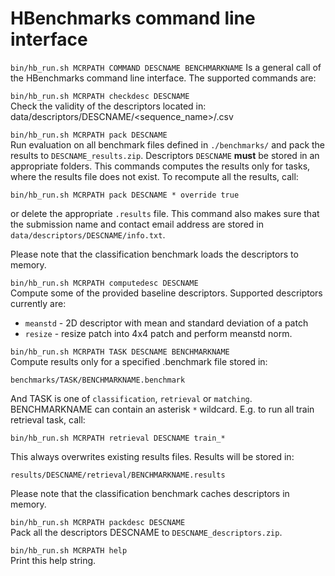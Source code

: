 # HBenchmarks command line interface
`bin/hb_run.sh MCRPATH COMMAND DESCNAME BENCHMARKNAME` Is a general call of the HBenchmarks
   command line interface. The supported commands are:
 
`bin/hb_run.sh MCRPATH checkdesc DESCNAME`  
Check the validity of the descriptors located in:
data/descriptors/DESCNAME/<sequence_name>/<patchimage>.csv

`bin/hb_run.sh MCRPATH pack DESCNAME`  
Run evaluation on all benchmark files defined in `./benchmarks/` and
pack the results to `DESCNAME_results.zip`.
Descriptors `DESCNAME` **must** be stored in an appropriate folders.
This commands computes the results only for tasks, where the results
file does not exist. To recompute all the results, call:
```
bin/hb_run.sh MCRPATH pack DESCNAME * override true
```
or delete the appropriate `.results` file.
This command also makes sure that the submission name and contact
email address are stored in `data/descriptors/DESCNAME/info.txt`.
 
Please note that the classification benchmark loads the descriptors to
memory.

`bin/hb_run.sh MCRPATH computedesc DESCNAME`  
Compute some of the provided baseline descriptors. Supported
descriptors currently are:
* `meanstd`  - 2D descriptor with mean and standard deviation of a patch
* `resize`   - resize patch into 4x4 patch and perform meanstd norm.
 
`bin/hb_run.sh MCRPATH TASK DESCNAME BENCHMARKNAME`  
Compute results only for a specified .benchmark file stored in:
```
benchmarks/TASK/BENCHMARKNAME.benchmark
```
And TASK is one of `classification`, `retrieval` or `matching`.
BENCHMARKNAME can contain an asterisk `*` wildcard. E.g. to run all
train retrieval task, call:
```
bin/hb_run.sh MCRPATH retrieval DESCNAME train_*
```
This always overwrites existing results files. Results will be stored
in:
```
results/DESCNAME/retrieval/BENCHMARKNAME.results
```
 
Please note that the classification benchmark caches descriptors in
memory.
 
`bin/hb_run.sh MCRPATH packdesc DESCNAME`  
Pack all the descriptors DESCNAME to `DESCNAME_descriptors.zip`.
 
`bin/hb_run.sh MCRPATH help`  
Print this help string.

